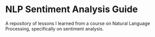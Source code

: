 # NLP Sentiment Analysis Guide

A repository of lessons I learned from a course on Natural Language Processing, specifically on sentiment analysis.
